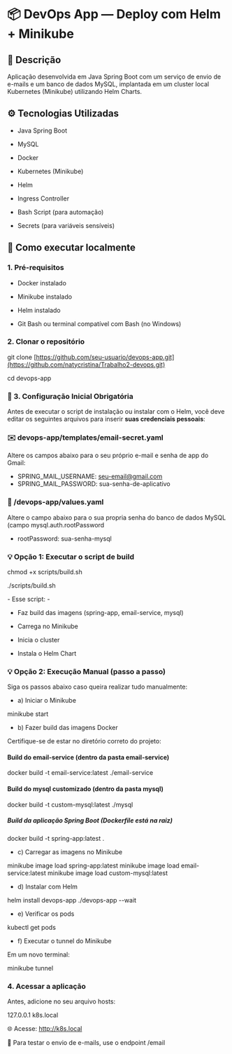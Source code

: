 # 📦 DevOps App — Deploy com Helm + Minikube

## 📝 Descrição

Aplicação desenvolvida em Java Spring Boot com um serviço de envio de e-mails e um banco de dados MySQL, implantada em um cluster local Kubernetes (Minikube) utilizando Helm Charts.

## ⚙️ Tecnologias Utilizadas

- Java Spring Boot

- MySQL

- Docker

- Kubernetes (Minikube)

- Helm

- Ingress Controller

- Bash Script (para automação)

- Secrets (para variáveis sensíveis)

## 🚀 Como executar localmente

### 1. Pré-requisitos
 
 - Docker instalado

 - Minikube instalado

 - Helm instalado

 - Git Bash ou terminal compatível com Bash (no Windows)

### 2. Clonar o repositório

git clone [https://github.com/seu-usuario/devops-app.git](https://github.com/natycristina/Trabalho2-devops.git)

cd devops-app

### 🔧 3. Configuração Inicial Obrigatória

Antes de executar o script de instalação ou instalar com o Helm, você deve editar os seguintes arquivos para inserir **suas credenciais pessoais**:

### ✉️ devops-app/templates/email-secret.yaml

Altere os campos abaixo para o seu próprio e-mail e senha de app do Gmail:

- SPRING_MAIL_USERNAME: seu-email@gmail.com
- SPRING_MAIL_PASSWORD: sua-senha-de-aplicativo

### 🔐 /devops-app/values.yaml

Altere o campo abaixo para o sua propria senha do banco de dados MySQL (campo mysql.auth.rootPassword

- rootPassword: sua-senha-mysql
  
### 💡 Opção 1:  Executar o script de build

chmod +x scripts/build.sh

./scripts/build.sh

*-* Esse script: *-*

- Faz build das imagens (spring-app, email-service, mysql)

- Carrega no Minikube

- Inicia o cluster

- Instala o Helm Chart

### 💡 Opção 2: Execução Manual (passo a passo)

Siga os passos abaixo caso queira realizar tudo manualmente:

- a) Iniciar o Minikube
  
minikube start

- b) Fazer build das imagens Docker

Certifique-se de estar no diretório correto do projeto:


#### Build do email-service (dentro da pasta email-service)
docker build -t email-service:latest ./email-service

#### Build do mysql customizado (dentro da pasta mysql)
docker build -t custom-mysql:latest ./mysql

##### Build da aplicação Spring Boot (Dockerfile está na raiz)
docker build -t spring-app:latest .


- c) Carregar as imagens no Minikube
  

minikube image load spring-app:latest
minikube image load email-service:latest
minikube image load custom-mysql:latest

- d) Instalar com Helm


helm install devops-app ./devops-app --wait


- e) Verificar os pods


kubectl get pods


- f) Executar o tunnel do Minikube

Em um novo terminal:


minikube tunnel


### 4. Acessar a aplicação
Antes, adicione no seu arquivo hosts:

127.0.0.1 k8s.local

🌐 Acesse: http://k8s.local

📧 Para testar o envio de e-mails, use o endpoint /email
